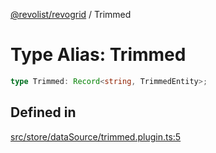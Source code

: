 [@revolist/revogrid](README.md) / Trimmed

# Type Alias: Trimmed

```ts
type Trimmed: Record<string, TrimmedEntity>;
```

## Defined in

[src/store/dataSource/trimmed.plugin.ts:5](https://github.com/revolist/revogrid/blob/38c381e080d7e0c5d988f8833cd99eec7cce206d/src/store/dataSource/trimmed.plugin.ts#L5)

